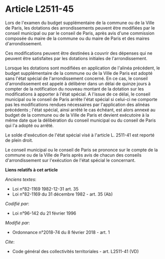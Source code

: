 # Article L2511-45

Lors de l'examen du budget supplémentaire de la commune ou de la Ville de Paris, les dotations des arrondissements peuvent
être modifiées par le conseil municipal ou par le conseil de Paris, après avis d'une commission composée du maire de la
commune ou du maire de Paris et des maires d'arrondissement.

Ces modifications peuvent être destinées à couvrir des dépenses qui ne peuvent être satisfaites par les dotations initiales
de l'arrondissement.

Lorsque les dotations sont modifiées en application de l'alinéa précédent, le budget supplémentaire de la commune ou de la
Ville de Paris est adopté sans l'état spécial de l'arrondissement concerné. En ce cas, le conseil d'arrondissement est appelé
à délibérer dans un délai de quinze jours à compter de la notification du nouveau montant de la dotation sur les
modifications à apporter à l'état spécial. A l'issue de ce délai, le conseil municipal ou le conseil de Paris arrête l'état
spécial si celui-ci ne comporte pas les modifications rendues nécessaires par l'application des alinéas précédents ; l'état
spécial, ainsi arrêté le cas échéant, est alors annexé au budget de la commune ou de la Ville de Paris et devient exécutoire
à la même date que la délibération du conseil municipal ou du conseil de Paris qui l'a adopté ou arrêté.

Le solde d'exécution de l'état spécial visé à l'article L. 2511-41 est reporté de plein droit.

Le conseil municipal ou le conseil de Paris se prononce sur le compte de la commune ou de la Ville de Paris après avis de
chacun des conseils d'arrondissement sur l'exécution de l'état spécial le concernant.

**Liens relatifs à cet article**

_Anciens textes_:

  - Loi n°82-1169 1982-12-31 art. 35
  - Loi n°82-1169 du 31 décembre 1982 - art. 35 (Ab)

_Codifié par_:

  - Loi n°96-142 du 21 février 1996

_Modifié par_:

  - Ordonnance n°2018-74 du 8 février 2018 - art. 1

_Cite_:

  - Code général des collectivités territoriales - art. L2511-41 (VD)
